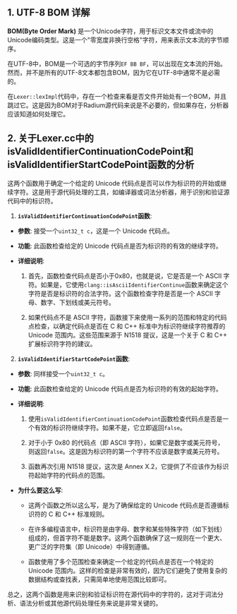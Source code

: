 ## 1. UTF-8 BOM 详解

**BOM(Byte Order Mark)** 是一个Unicode字符，用于标识文本文件或流中的Unicode编码类型。这是一个"零宽度非换行空格"字符，用来表示文本流的字节顺序。

在UTF-8中，BOM是一个可选的字节序列`EF BB BF`，可以出现在文本流的开始。然而，并不是所有的UTF-8文本都包含BOM，因为它在UTF-8中通常不是必需的。

在`Lexer::lexImpl`代码中，存在一个检查来看是否文件开始处有一个BOM，并且跳过它。这是因为BOM对于Radium源代码来说是不必要的，但如果存在，分析器应该知道如何处理它。


## 2. 关于Lexer.cc中的isValidIdentifierContinuationCodePoint和isValidIdentifierStartCodePoint函数的分析

这两个函数用于确定一个给定的 Unicode 代码点是否可以作为标识符的开始或继续字符。这是用于源代码处理的工具，如编译器或词法分析器，用于识别和验证源代码中的标识符。

1. **`isValidIdentifierContinuationCodePoint`函数**:

- **参数**: 接受一个`uint32_t c`，这是一个 Unicode 代码点。
- **功能**: 此函数检查给定的 Unicode 代码点是否为标识符的有效的继续字符。

- **详细说明**:

  1. 首先，函数检查代码点是否小于0x80，也就是说，它是否是一个 ASCII 字符。如果是，它使用`clang::isAsciiIdentifierContinue`函数来确定这个字符是否是标识符的合法字符。这个函数检查字符是否是一个 ASCII 字母、数字、下划线或美元符号。

  2. 如果代码点不是 ASCII 字符，函数接下来使用一系列的范围和特定的代码点检查，以确定代码点是否在 C 和 C++ 标准中为标识符继续字符推荐的 Unicode 范围内。这些范围来源于 N1518 提议，这是一个关于 C 和 C++ 扩展标识符字符的建议。
    
2. **`isValidIdentifierStartCodePoint`函数**:

- **参数**: 同样接受一个`uint32_t c`。
- **功能**: 此函数检查给定的 Unicode 代码点是否为标识符的有效的起始字符。

- **详细说明**:

  1. 使用`isValidIdentifierContinuationCodePoint`函数检查代码点是否是一个有效的标识符继续字符。如果不是，它立即返回`false`。
  
  2. 对于小于 0x80 的代码点（即 ASCII 字符），如果它是数字或美元符号，则返回`false`。这是因为标识符的第一个字符不应该是数字或美元符号。
  
  3. 函数再次引用 N1518 提议，这次是 Annex X.2，它提供了不应该作为标识符起始字符的代码点的范围。
    
- **为什么要这么写**:

  - 这两个函数之所以这么写，是为了确保给定的 Unicode 代码点是否遵循标识符的 C 和 C++ 标准规则。
  
  - 在许多编程语言中，标识符是由字母、数字和某些特殊字符（如下划线）组成的，但首字符不能是数字。这两个函数确保了这一规则在一个更大、更广泛的字符集（即 Unicode）中得到遵循。
  
  - 函数使用了多个范围检查来确定一个给定的代码点是否在一个特定的 Unicode 范围内。这样的检查是非常有效的，因为它们避免了使用复杂的数据结构或查找表，只需简单地使用范围比较即可。

总之，这两个函数是用来识别和验证标识符在源代码中的字符的，这对于词法分析、语法分析或其他源代码处理任务来说是非常关键的。